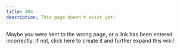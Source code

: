 ```yaml
---
title: 404
description: This page doesn't exist yet!
---
```


Maybe you were sent to the wrong page, or a link has been entered incorrectly. If not, click <a id="new-page-link">here</a> to create it and further expand this wiki!

<script>
    var document_destination = window.location.href.toString().split(window.location.host)[1]
    var document_url = document_destination.replace('addon-project/', '')
    var current_path = document_url.substring(1, document_url.length)
    var current_page = document_url.substring(document_url.lastIndexOf("/") + 1, document_url.length).replace('.html', '')
    $('#new-page-link').attr('href', 'https://github.com/MCResourcePile/addon-project/new/source/src/' + current_path + '?filename=' + current_page + '.md')
</script>
